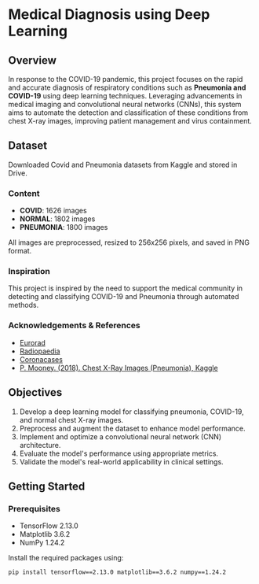 # Medical Diagnosis using Deep Learning

## Overview

In response to the COVID-19 pandemic, this project focuses on the rapid and accurate diagnosis of respiratory conditions such as **Pneumonia and COVID-19** using deep learning techniques. Leveraging advancements in medical imaging and convolutional neural networks (CNNs), this system aims to automate the detection and classification of these conditions from chest X-ray images, improving patient management and virus containment.

## Dataset

Downloaded Covid and Pneumonia datasets from Kaggle and stored in Drive.

### Content

- **COVID**: 1626 images
- **NORMAL**: 1802 images
- **PNEUMONIA**: 1800 images

All images are preprocessed, resized to 256x256 pixels, and saved in PNG format.

### Inspiration

This project is inspired by the need to support the medical community in detecting and classifying COVID-19 and Pneumonia through automated methods.

### Acknowledgements & References

- [Eurorad](https://www.eurorad.org/)
- [Radiopaedia](https://radiopaedia.org/)
- [Coronacases](https://coronacases.org/)
- [P. Mooney. (2018). Chest X-Ray Images (Pneumonia), Kaggle](https://www.kaggle.com/paultimothymooney/chest-xray-pneumonia)

## Objectives

1. Develop a deep learning model for classifying pneumonia, COVID-19, and normal chest X-ray images.
2. Preprocess and augment the dataset to enhance model performance.
3. Implement and optimize a convolutional neural network (CNN) architecture.
4. Evaluate the model's performance using appropriate metrics.
5. Validate the model's real-world applicability in clinical settings.

## Getting Started

### Prerequisites

- TensorFlow 2.13.0
- Matplotlib 3.6.2
- NumPy 1.24.2

Install the required packages using:

```bash
pip install tensorflow==2.13.0 matplotlib==3.6.2 numpy==1.24.2
